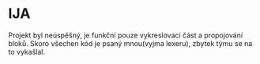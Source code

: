 # IJA
Projekt byl neúspěšný, je funkční pouze vykreslovací část a propojování bloků. 
Skoro všechen kód je psaný mnou(vyjma lexeru), zbytek týmu se na to vykašlal.
